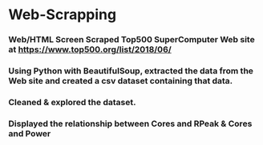 # Web-Scrapping
### Web/HTML Screen Scraped Top500 SuperComputer Web site at https://www.top500.org/list/2018/06/
### Using Python with BeautifulSoup, extracted the data from the Web site and created a csv dataset containing that data.
### Cleaned & explored the dataset.
### Displayed the relationship between Cores and RPeak & Cores and Power
